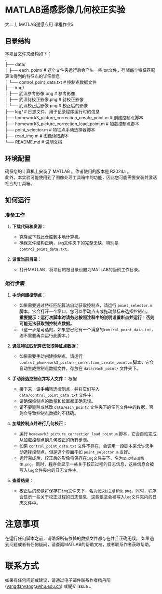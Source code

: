 # MATLAB遥感影像几何校正实验
大二上 MATLAB遥感应用 课程作业3    

## 目录结构
本项目文件夹结构如下：    
.    
├── data/    
│   ├── each_point/  # 这个文件夹运行后会产生一些.txt文件，存储每个特征匹配算法得到的特征点的详细信息    
│   └── control_point_data.txt  # 控制点数据文件    
├── img/    
│   ├── 武汉参考影像.png  # 参考影像    
│   ├── 武汉待校正影像.png  # 待校正影像    
│   └── 武汉校正后影像.png  # 校正后的影像    
├── log/  # 日志文件，用于记录程序运行时的信息    
├── homework3_picture_correction_create_point.m  # 创建控制点脚本    
├── homework3_picture_correction_load_point.m  # 加载控制点脚本    
├── point_selector.m  # 特征点手动选择器脚本  
├── read_img.m  # 图像读取脚本    
└── README.md  # 说明文档

## 环境配置

确保您的计算机上安装了 MATLAB 。作者使用的版本是 R2024a 。    
此外，本实验可能使用到了图像处理工具箱中的功能，因此您可能需要安装并激活相应的工具箱。

## 如何运行

### 准备工作

1. **下载代码和资源：**
   - 克隆或下载此仓库到本地计算机。
   - 确保文件结构正确，`img`文件夹下的完整无缺，特别是`control_point_data.txt`。

2. **设置当前目录：**
   - 打开MATLAB，将项目的根目录设置为MATLAB的当前工作目录。

### 运行步骤

1. **手动创建控制点：**

    - 如果需要通过特征匹配算法自动获取控制点，请运行 `point_selector.m` 脚本，它会打开一个窗口，您可以手动点击或拖动鼠标来选择控制点。      
      **重要提示：运行次脚本时请务必按照注释中的说明设置断点并运行！否则可能无法获取到控制点数据。**
   - （这一步是可选的，如果您已经有一个满意的`control_point_data.txt`，则不需要再次运行此脚本。） 

2. **通过特征匹配算法获取特征点数据：**
   - 如果需要手动创建控制点，请运行 `control_phomework3_picture_correction_create_point.m` 脚本，它会自动生成控制点数据文件，存放在 `data/each_point/` 文件夹下。 


3. **手动筛选控制点并写入文件：**
根据
   - 接下来，请**手动**筛选控制点，并将它们写入 `data/control_point_data.txt` 文件中。
   - 请确保控制点的数量和位置都正确无误。
   - 请不要删除或修改 `data/each_point/` 文件夹下的任何文件中的数据，否则会导致控制点数据的不精确。

4. **加载控制点并进行几何校正：**
   - 运行 `homework3_picture_correction_load_point.m` 脚本，它会自动完成从加载控制点到几何校正的所有步骤。
   - 如果 `control_point_data.txt` 文件不存在，会调用一段脚本来允许您手动选择控制点，但是这个界面不如  `point_selector.m` 友好。
   - 运行完成后，校正后的影像将保存在`img`文件夹下，名为`武汉校正后影像.png`。同时，程序会显示一些关于校正过程的日志信息，这些信息会被写入`log`文件夹内的日志文件中。

5. **查看结果：**
   - 校正后的影像将保存在`img`文件夹下，名为`武汉校正后影像.png`。同时，程序会显示一些关于校正过程的日志信息，这些信息会被写入`log`文件夹内的日志文件中。

# 注意事项
在运行任何脚本之前，请确保所有依赖的数据文件都存在并且正确无误。
如果遇到问题或者有任何疑问，请查阅MATLAB的帮助文档，或者联系作者获取帮助。

# 联系方式
如果有任何问题或建议，请通过电子邮件联系作者杨丹阳 (yangdanyang@whu.edu.cn) 或提交 issue 。